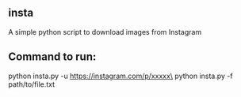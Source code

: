 ## insta
A simple python script to download images from Instagram

## Command to run:
python insta.py -u https://instagram.com/p/xxxxx\
python insta.py -f path/to/file.txt
